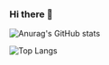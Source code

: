### Hi there 👋
![Anurag's GitHub stats](https://github-readme-stats.vercel.app/api?username=itoukou1)

![Top Langs](https://github-readme-stats.vercel.app/api/top-langs/?username=itoukou1&layout=&hide=php&langs_count=8)
<!--
**itoukou1/itoukou1** is a ✨ _special_ ✨ repository because its `README.md` (this file) appears on your GitHub profile.

Here are some ideas to get you started:

- 🔭 I’m currently working on ...
- 🌱 I’m currently learning ...
- 👯 I’m looking to collaborate on ...
- 🤔 I’m looking for help with ...
- 💬 Ask me about ...
- 📫 How to reach me: ...
- 😄 Pronouns: ...
- ⚡ Fun fact: ..
-->
